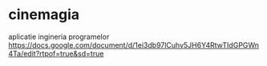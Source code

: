 # cinemagia
aplicatie ingineria programelor
https://docs.google.com/document/d/1ei3db97lCuhv5JH6Y4RtwTIdGPGWn4Ta/edit?rtpof=true&sd=true
